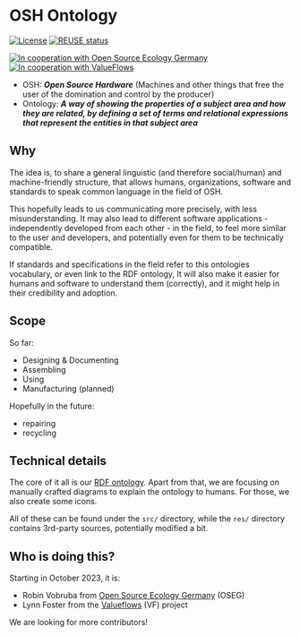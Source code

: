 <!--
SPDX-FileCopyrightText: 2023 Robin Vobruba <hoijui.quaero@gmail.com>

SPDX-License-Identifier: CC0-1.0
-->

# OSH Ontology

[![License](
    https://img.shields.io/github/license/OSEGermany/osh-ont.svg?style=flat)](
    LICENSE)
[![REUSE status](
    https://api.reuse.software/badge/github.com/OSEGermany/osh-ont)](
    https://api.reuse.software/info/github.com/OSEGermany/osh-ont)

[![In cooperation with Open Source Ecology Germany](
    https://custom-icon-badges.demolab.com/badge/-OSEG-555555.svg?logo=oseg_logo)](
    https://opensourceecology.de)
[![In cooperation with ValueFlows](
    https://custom-icon-badges.demolab.com/badge/-VF-35acb0.svg?logo=vf_logo)](
    https://valueflo.ws)

- OSH: **_Open Source Hardware_** (Machines and other things that free the user of the domination and control by the producer)
- Ontology: **_A way of showing the properties of a subject area and how they are related, by defining a set of terms and relational expressions that represent the entities in that subject area_**

## Why

The idea is, to share a general linguistic (and therefore social/human)
and machine-friendly structure,
that allows humans, organizations, software and standards
to speak common language in the field of OSH.

This hopefully leads to us communicating more precisely, with less misunderstanding.
It may also lead to different software applications -
independently developed from each other -
in the field,
to feel more similar to the user and developers,
and potentially even for them to be technically compatible.

If standards and specifications in the field refer to this ontologies vocabulary,
or even link to the RDF ontology,
It will also make it easier for humans and software to understand them (correctly),
and it might help in their credibility and adoption.

## Scope

So far:

- Designing & Documenting
- Assembling
- Using
- Manufacturing (planned)

Hopefully in the future:

- repairing
- recycling

## Technical details

The core of it all is our [RDF ontology](src/ontology/osh.ttl).
Apart from that,
we are focusing on manually crafted diagrams
to explain the ontology to humans.
For those, we also create some icons.

All of these can be found under the `src/` directory,
while the `res/` directory contains 3rd-party sources,
potentially modified a bit.

## Who is doing this?

Starting in October 2023, it is:

- Robin Vobruba from [Open Source Ecology Germany](https://wiki.opensourceecology.de) (OSEG)
- Lynn Foster from the [Valueflows](https://valueflo.ws) (VF) project

We are looking for more contributors!
